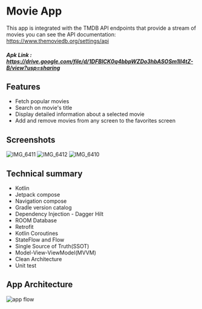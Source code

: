 # Movie App

This app is integrated with the TMDB API endpoints that provide a stream of movies
you can see the API documentation: https://www.themoviedb.org/settings/api

##### Apk Link : https://drive.google.com/file/d/1DFBICK0q4bbpWZDo3hbASOSm1Il4tZ-B/view?usp=sharing


## Features
- Fetch popular movies
- Search on movie's title
- Display detailed information about a selected movie
- Add and remove movies from any screen to the favorites screen


## Screenshots
![IMG_6411](https://github.com/Mohamed-G1/winsome-assessment/assets/75777023/96ece2b6-f386-4e46-a665-3d8e0203cf42)
![IMG_6412](https://github.com/Mohamed-G1/winsome-assessment/assets/75777023/a165e8c4-47d5-457e-a0a1-7e09bc8fee57)
![IMG_6410](https://github.com/Mohamed-G1/winsome-assessment/assets/75777023/c3e231f8-fb05-4e07-b8ab-6353c7a20ddb)


## Technical summary
- Kotlin
- Jetpack compose
- Navigation compose
- Gradle version catalog
- Dependency Injection - Dagger Hilt
- ROOM Database
- Retrofit
- Kotlin Coroutines
- StateFlow and Flow
- Single Source of Truth(SSOT)
- Model-View-ViewModel(MVVM)
- Clean Architecture
- Unit test


## App Architecture
![app flow](https://github.com/Mohamed-G1/winsome-assessment/assets/75777023/5d5abe61-93be-4b72-8dd8-a9b710a20844)



